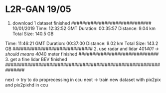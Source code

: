 # L2R-GAN 19/05
1. download 1 dataset finished
#############################
10/01/2019
Time: 12:32:52 GMT
Duration: 00:35:57
Distance: 9.04 km
Total Size: 140.5 GB

Time: 11:46:21 GMT
Duration: 00:37:00
Distance: 9.02 km
Total Size: 143.2 GB
#############################
2. use radar and lidar 401*401 -> should means 40*40 meter  finished
#############################
3. get a fine lidar BEV finished
###############################################################

next -> try to do proprecessing in ccu
next -> train new dataset with pix2pix and pix2pixhd in ccu
